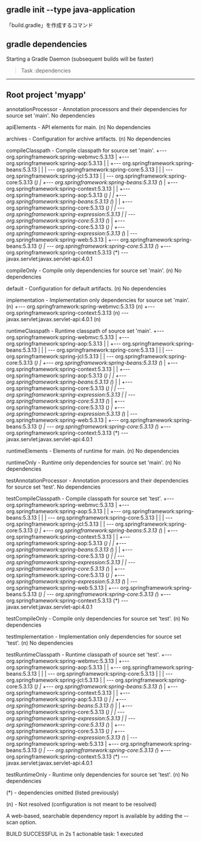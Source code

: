 ## gradle init --type java-application
「build.gradle」を作成するコマンド


## gradle dependencies
Starting a Gradle Daemon (subsequent builds will be faster)

> Task :dependencies

------------------------------------------------------------
Root project 'myapp'
------------------------------------------------------------

annotationProcessor - Annotation processors and their dependencies for source set 'main'.
No dependencies

apiElements - API elements for main. (n)
No dependencies

archives - Configuration for archive artifacts. (n)
No dependencies

compileClasspath - Compile classpath for source set 'main'.
+--- org.springframework:spring-webmvc:5.3.13
|    +--- org.springframework:spring-aop:5.3.13
|    |    +--- org.springframework:spring-beans:5.3.13
|    |    |    \--- org.springframework:spring-core:5.3.13
|    |    |         \--- org.springframework:spring-jcl:5.3.13
|    |    \--- org.springframework:spring-core:5.3.13 (*)
|    +--- org.springframework:spring-beans:5.3.13 (*)
|    +--- org.springframework:spring-context:5.3.13
|    |    +--- org.springframework:spring-aop:5.3.13 (*)
|    |    +--- org.springframework:spring-beans:5.3.13 (*)
|    |    +--- org.springframework:spring-core:5.3.13 (*)
|    |    \--- org.springframework:spring-expression:5.3.13
|    |         \--- org.springframework:spring-core:5.3.13 (*)
|    +--- org.springframework:spring-core:5.3.13 (*)
|    +--- org.springframework:spring-expression:5.3.13 (*)
|    \--- org.springframework:spring-web:5.3.13
|         +--- org.springframework:spring-beans:5.3.13 (*)
|         \--- org.springframework:spring-core:5.3.13 (*)
+--- org.springframework:spring-context:5.3.13 (*)
\--- javax.servlet:javax.servlet-api:4.0.1

compileOnly - Compile only dependencies for source set 'main'. (n)
No dependencies

default - Configuration for default artifacts. (n)
No dependencies

implementation - Implementation only dependencies for source set 'main'. (n)
+--- org.springframework:spring-webmvc:5.3.13 (n)
+--- org.springframework:spring-context:5.3.13 (n)
\--- javax.servlet:javax.servlet-api:4.0.1 (n)

runtimeClasspath - Runtime classpath of source set 'main'.
+--- org.springframework:spring-webmvc:5.3.13
|    +--- org.springframework:spring-aop:5.3.13
|    |    +--- org.springframework:spring-beans:5.3.13
|    |    |    \--- org.springframework:spring-core:5.3.13
|    |    |         \--- org.springframework:spring-jcl:5.3.13
|    |    \--- org.springframework:spring-core:5.3.13 (*)
|    +--- org.springframework:spring-beans:5.3.13 (*)
|    +--- org.springframework:spring-context:5.3.13
|    |    +--- org.springframework:spring-aop:5.3.13 (*)
|    |    +--- org.springframework:spring-beans:5.3.13 (*)
|    |    +--- org.springframework:spring-core:5.3.13 (*)
|    |    \--- org.springframework:spring-expression:5.3.13
|    |         \--- org.springframework:spring-core:5.3.13 (*)
|    +--- org.springframework:spring-core:5.3.13 (*)
|    +--- org.springframework:spring-expression:5.3.13 (*)
|    \--- org.springframework:spring-web:5.3.13
|         +--- org.springframework:spring-beans:5.3.13 (*)
|         \--- org.springframework:spring-core:5.3.13 (*)
+--- org.springframework:spring-context:5.3.13 (*)
\--- javax.servlet:javax.servlet-api:4.0.1

runtimeElements - Elements of runtime for main. (n)
No dependencies

runtimeOnly - Runtime only dependencies for source set 'main'. (n)
No dependencies

testAnnotationProcessor - Annotation processors and their dependencies for source set 'test'.
No dependencies

testCompileClasspath - Compile classpath for source set 'test'.
+--- org.springframework:spring-webmvc:5.3.13
|    +--- org.springframework:spring-aop:5.3.13
|    |    +--- org.springframework:spring-beans:5.3.13
|    |    |    \--- org.springframework:spring-core:5.3.13
|    |    |         \--- org.springframework:spring-jcl:5.3.13
|    |    \--- org.springframework:spring-core:5.3.13 (*)
|    +--- org.springframework:spring-beans:5.3.13 (*)
|    +--- org.springframework:spring-context:5.3.13
|    |    +--- org.springframework:spring-aop:5.3.13 (*)
|    |    +--- org.springframework:spring-beans:5.3.13 (*)
|    |    +--- org.springframework:spring-core:5.3.13 (*)
|    |    \--- org.springframework:spring-expression:5.3.13
|    |         \--- org.springframework:spring-core:5.3.13 (*)
|    +--- org.springframework:spring-core:5.3.13 (*)
|    +--- org.springframework:spring-expression:5.3.13 (*)
|    \--- org.springframework:spring-web:5.3.13
|         +--- org.springframework:spring-beans:5.3.13 (*)
|         \--- org.springframework:spring-core:5.3.13 (*)
+--- org.springframework:spring-context:5.3.13 (*)
\--- javax.servlet:javax.servlet-api:4.0.1

testCompileOnly - Compile only dependencies for source set 'test'. (n)
No dependencies

testImplementation - Implementation only dependencies for source set 'test'. (n)
No dependencies

testRuntimeClasspath - Runtime classpath of source set 'test'.
+--- org.springframework:spring-webmvc:5.3.13
|    +--- org.springframework:spring-aop:5.3.13
|    |    +--- org.springframework:spring-beans:5.3.13
|    |    |    \--- org.springframework:spring-core:5.3.13
|    |    |         \--- org.springframework:spring-jcl:5.3.13
|    |    \--- org.springframework:spring-core:5.3.13 (*)
|    +--- org.springframework:spring-beans:5.3.13 (*)
|    +--- org.springframework:spring-context:5.3.13
|    |    +--- org.springframework:spring-aop:5.3.13 (*)
|    |    +--- org.springframework:spring-beans:5.3.13 (*)
|    |    +--- org.springframework:spring-core:5.3.13 (*)
|    |    \--- org.springframework:spring-expression:5.3.13
|    |         \--- org.springframework:spring-core:5.3.13 (*)
|    +--- org.springframework:spring-core:5.3.13 (*)
|    +--- org.springframework:spring-expression:5.3.13 (*)
|    \--- org.springframework:spring-web:5.3.13
|         +--- org.springframework:spring-beans:5.3.13 (*)
|         \--- org.springframework:spring-core:5.3.13 (*)
+--- org.springframework:spring-context:5.3.13 (*)
\--- javax.servlet:javax.servlet-api:4.0.1

testRuntimeOnly - Runtime only dependencies for source set 'test'. (n)
No dependencies

(*) - dependencies omitted (listed previously)

(n) - Not resolved (configuration is not meant to be resolved)

A web-based, searchable dependency report is available by adding the --scan option.

BUILD SUCCESSFUL in 2s
1 actionable task: 1 executed